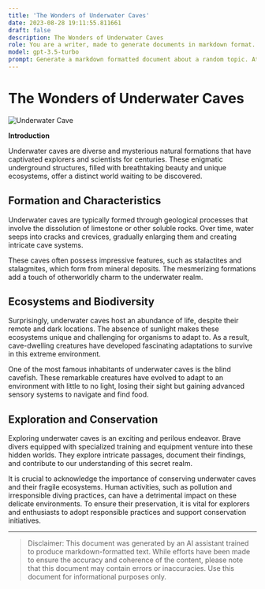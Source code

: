 ```yaml
---
title: 'The Wonders of Underwater Caves'
date: 2023-08-28 19:11:55.811661
draft: false
description: The Wonders of Underwater Caves
role: You are a writer, made to generate documents in markdown format. It is very important that all of the documents you generate are in valid markdown format.
model: gpt-3.5-turbo
prompt: Generate a markdown formatted document about a random topic. At the bottom, include a disclaimer explaining that the document was generated by you. The first line of the document should be the title. Make sure that the entire document is in proper markdown format, using a mix of various tags to make the document visually appealing.
---
```


# The Wonders of Underwater Caves

![Underwater Cave](https://example.com/underwater_cave_image.jpg)

**Introduction**

Underwater caves are diverse and mysterious natural formations that have captivated explorers and scientists for centuries. These enigmatic underground structures, filled with breathtaking beauty and unique ecosystems, offer a distinct world waiting to be discovered.

## Formation and Characteristics

Underwater caves are typically formed through geological processes that involve the dissolution of limestone or other soluble rocks. Over time, water seeps into cracks and crevices, gradually enlarging them and creating intricate cave systems.

These caves often possess impressive features, such as stalactites and stalagmites, which form from mineral deposits. The mesmerizing formations add a touch of otherworldly charm to the underwater realm.

## Ecosystems and Biodiversity

Surprisingly, underwater caves host an abundance of life, despite their remote and dark locations. The absence of sunlight makes these ecosystems unique and challenging for organisms to adapt to. As a result, cave-dwelling creatures have developed fascinating adaptations to survive in this extreme environment.

One of the most famous inhabitants of underwater caves is the blind cavefish. These remarkable creatures have evolved to adapt to an environment with little to no light, losing their sight but gaining advanced sensory systems to navigate and find food.

## Exploration and Conservation

Exploring underwater caves is an exciting and perilous endeavor. Brave divers equipped with specialized training and equipment venture into these hidden worlds. They explore intricate passages, document their findings, and contribute to our understanding of this secret realm.

It is crucial to acknowledge the importance of conserving underwater caves and their fragile ecosystems. Human activities, such as pollution and irresponsible diving practices, can have a detrimental impact on these delicate environments. To ensure their preservation, it is vital for explorers and enthusiasts to adopt responsible practices and support conservation initiatives.

* * *

> Disclaimer: This document was generated by an AI assistant trained to produce markdown-formatted text. While efforts have been made to ensure the accuracy and coherence of the content, please note that this document may contain errors or inaccuracies. Use this document for informational purposes only.